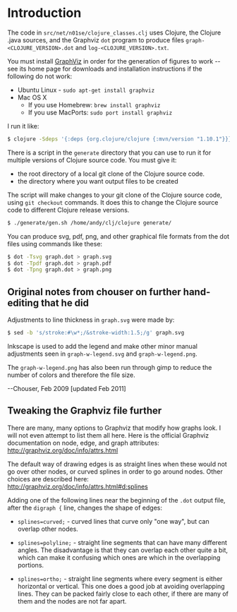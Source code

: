 # Introduction

The code in `src/net/n01se/clojure_classes.clj` uses Clojure, the
Clojure .java sources, and the Graphviz `dot` program to produce files
`graph-<CLOJURE_VERSION>.dot` and `log-<CLOJURE_VERSION>.txt`.

You must install [GraphViz](http://www.graphviz.org) in order for the
generation of figures to work -- see its home page for downloads and
installation instructions if the following do not work:

* Ubuntu Linux - `sudo apt-get install graphviz`
* Mac OS X
  * If you use Homebrew: `brew install graphviz`
  * If you use MacPorts: `sudo port install graphviz`

I run it like:
```bash
$ clojure -Sdeps '{:deps {org.clojure/clojure {:mvn/version "1.10.1"}}}' -m net.n01se.clojure-classes /Users/andy/clj/clojure generate/
```

There is a script in the `generate` directory that you can use to run
it for multiple versions of Clojure source code.  You must give it:

+ the root directory of a local git clone of the Clojure source code.
+ the directory where you want output files to be created

The script will make changes to your git clone of the Clojure source
code, using `git checkout` commands.  It does this to change the
Clojure source code to different Clojure release versions.

```bash
$ ./generate/gen.sh /home/andy/clj/clojure generate/
```

You can produce svg, pdf, png, and other graphical file formats from
the dot files using commands like these:

```bash
$ dot -Tsvg graph.dot > graph.svg
$ dot -Tpdf graph.dot > graph.pdf
$ dot -Tpng graph.dot > graph.png
```

## Original notes from chouser on further hand-editing that he did

Adjustments to line thickness in `graph.svg` were made by:
```bash
$ sed -b 's/stroke:#\w*;/&stroke-width:1.5;/g' graph.svg
```

Inkscape is used to add the legend and make other minor manual
adjustments seen in `graph-w-legend.svg` and `graph-w-legend.png`.

The `graph-w-legend.png` has also been run through gimp to reduce the
number of colors and therefore the file size.

--Chouser, Feb 2009
[updated Feb 2011]


## Tweaking the Graphviz file further

There are many, many options to Graphviz that modify how graphs look.
I will not even attempt to list them all here.  Here is the official
Graphviz documentation on node, edge, and graph attributes:
http://graphviz.org/doc/info/attrs.html

The default way of drawing edges is as straight lines when these would
not go over other nodes, or curved splines in order to go around
nodes.  Other choices are described here:
http://graphviz.org/doc/info/attrs.html#d:splines

Adding one of the following lines near the beginning of the `.dot`
output file, after the `digraph {` line, changes the shape of edges:

+ `splines=curved;` - curved lines that curve only "one way", but can
  overlap other nodes.

+ `splines=polyline;` - straight line segments that can have many
  different angles.  The disadvantage is that they can overlap each
  other quite a bit, which can make it confusing which ones are which
  in the overlapping portions.

+ `splines=ortho;` - straight line segments where every segment is
  either horizontal or vertical.  This one does a good job at avoiding
  overlapping lines.  They can be packed fairly close to each other,
  if there are many of them and the nodes are not far apart.
